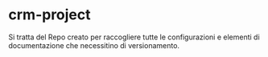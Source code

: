 # crm-project
Si tratta del Repo creato per raccogliere tutte le configurazioni e elementi di documentazione che necessitino di versionamento.
